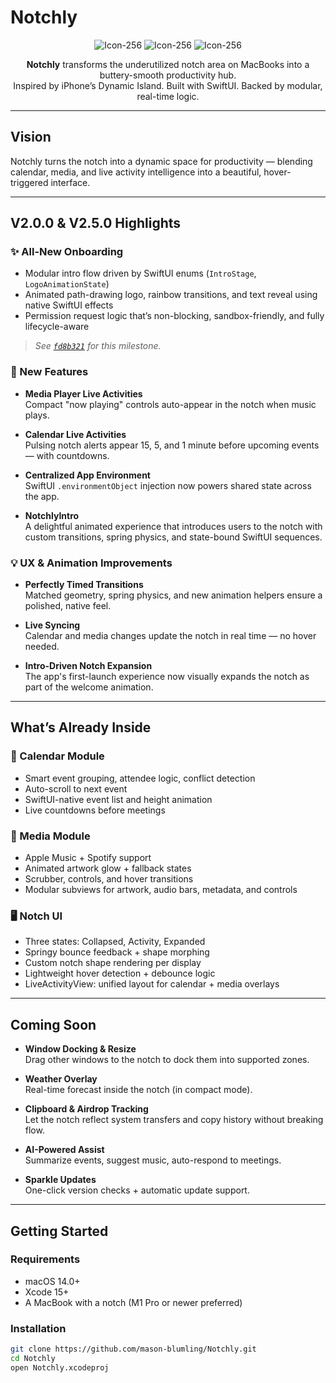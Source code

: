 # Notchly

<div align="center">

![Icon-256](https://github.com/user-attachments/assets/a8821599-f304-4a76-bbdd-77d38af7a571)
![Icon-256](https://github.com/user-attachments/assets/a8821599-f304-4a76-bbdd-77d38af7a571)
![Icon-256](https://github.com/user-attachments/assets/a8821599-f304-4a76-bbdd-77d38af7a571)

**Notchly** transforms the underutilized notch area on MacBooks into a buttery-smooth productivity hub.  
Inspired by iPhone’s Dynamic Island. Built with SwiftUI. Backed by modular, real-time logic.

</div>

---

## Vision

Notchly turns the notch into a dynamic space for productivity — blending calendar, media, and live activity intelligence into a beautiful, hover-triggered interface.

---

## V2.0.0 & V2.5.0 Highlights

### ✨ All-New Onboarding

- Modular intro flow driven by SwiftUI enums (`IntroStage`, `LogoAnimationState`)
- Animated path-drawing logo, rainbow transitions, and text reveal using native SwiftUI effects
- Permission request logic that’s non-blocking, sandbox-friendly, and fully lifecycle-aware

> _See [`fd8b321`](https://github.com/mason-blumling/Notchly/commit/fd8b3210ebcba2aa98da80d6962da98120811a99) for this milestone._

### 🚀 New Features

- **Media Player Live Activities**  
  Compact "now playing" controls auto-appear in the notch when music plays.

- **Calendar Live Activities**  
  Pulsing notch alerts appear 15, 5, and 1 minute before upcoming events — with countdowns.

- **Centralized App Environment**  
  SwiftUI `.environmentObject` injection now powers shared state across the app.

- **NotchlyIntro**  
  A delightful animated experience that introduces users to the notch with custom transitions, spring physics, and state-bound SwiftUI sequences.

### 💡 UX & Animation Improvements

- **Perfectly Timed Transitions**  
  Matched geometry, spring physics, and new animation helpers ensure a polished, native feel.

- **Live Syncing**  
  Calendar and media changes update the notch in real time — no hover needed.

- **Intro-Driven Notch Expansion**  
  The app's first-launch experience now visually expands the notch as part of the welcome animation.

---

## What’s Already Inside

### 📅 Calendar Module

- Smart event grouping, attendee logic, conflict detection
- Auto-scroll to next event
- SwiftUI-native event list and height animation
- Live countdowns before meetings

### 🎵 Media Module

- Apple Music + Spotify support
- Animated artwork glow + fallback states
- Scrubber, controls, and hover transitions
- Modular subviews for artwork, audio bars, metadata, and controls

### 🖥️ Notch UI

- Three states: Collapsed, Activity, Expanded
- Springy bounce feedback + shape morphing
- Custom notch shape rendering per display
- Lightweight hover detection + debounce logic
- LiveActivityView: unified layout for calendar + media overlays

---

## Coming Soon

- **Window Docking & Resize**  
  Drag other windows to the notch to dock them into supported zones.

- **Weather Overlay**  
  Real-time forecast inside the notch (in compact mode).

- **Clipboard & Airdrop Tracking**  
  Let the notch reflect system transfers and copy history without breaking flow.

- **AI-Powered Assist**  
  Summarize events, suggest music, auto-respond to meetings.

- **Sparkle Updates**  
  One-click version checks + automatic update support.

---

## Getting Started

### Requirements

- macOS 14.0+
- Xcode 15+
- A MacBook with a notch (M1 Pro or newer preferred)

### Installation

```bash
git clone https://github.com/mason-blumling/Notchly.git
cd Notchly
open Notchly.xcodeproj
